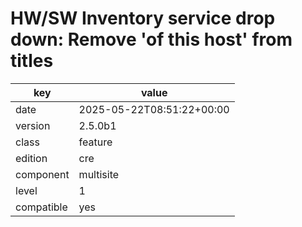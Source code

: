 [//]: # (werk v2)
# HW/SW Inventory service drop down: Remove 'of this host' from titles

key        | value
---------- | ---
date       | 2025-05-22T08:51:22+00:00
version    | 2.5.0b1
class      | feature
edition    | cre
component  | multisite
level      | 1
compatible | yes


